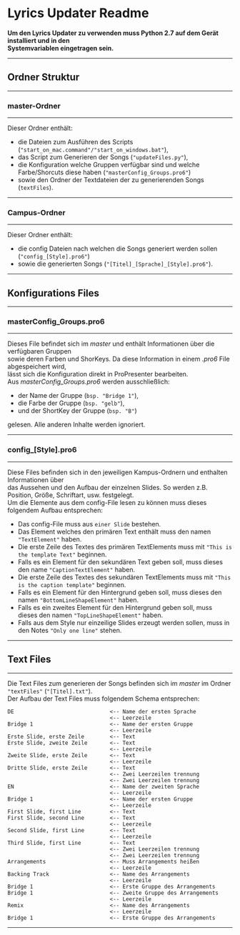 # Lyrics Updater Readme

**Um den Lyrics Updater zu verwenden muss Python 2.7 auf dem Gerät installiert und in den  
Systemvariablen eingetragen sein.**

---

## Ordner Struktur

---

### master-Ordner

---
Dieser Ordner enthält:

* die Dateien zum Ausführen des Scripts (`"start_on_mac.command"/"start_on_windows.bat"`),
* das Script zum Generieren der Songs (`"updateFiles.py"`),
* die Konfiguration welche Gruppen verfügbar sind und welche Farbe/Shorcuts diese
haben (`"masterConfig_Groups.pro6"`)
* sowie den Ordner der Textdateien der zu generierenden Songs (`textFiles`).

---

### Campus-Ordner

---
Dieser Ordner enthält:

* die config Dateien nach welchen die Songs generiert werden sollen (`"config_[Style].pro6"`)
* sowie die generierten Songs (`"[Titel]_[Sprache]_[Style].pro6"`).

---

## Konfigurations Files

---

### masterConfig_Groups.pro6

---
Dieses File befindet sich im *master* und enthält Informationen über die verfügbaren Gruppen  
sowie deren Farben und ShorKeys. Da diese Information in einem *.pro6* File abgespeichert wird,  
lässt sich die Konfiguration direkt in ProPresenter bearbeiten.  
Aus *masterConfig_Groups.pro6* werden ausschließlich:

* der Name der Gruppe (`bsp. "Bridge 1"`),
* die Farbe der Gruppe (`bsp. "gelb"`),
* und der ShortKey der Gruppe (`bsp. "B"`)

gelesen. Alle anderen Inhalte werden ignoriert.  

---

### config_[Style].pro6

---
Diese Files befinden sich in den jeweiligen Kampus-Ordnern und enthalten Informationen über  
das Aussehen und den Aufbau der einzelnen Slides. So werden z.B. Position, Größe, Schriftart, usw. festgelegt.  
Um die Elemente aus dem config-File lesen zu können muss dieses folgendem Aufbau entsprechen:

* Das config-File muss aus `einer Slide` bestehen.
* Das Element welches den primären Text enthält muss den namen `"TextElement"` haben.
* Die erste Zeile des Textes des primären TextElements muss mit `"This is the template Text"` beginnen.
* Falls es ein Element für den sekundären Text geben soll, muss dieses den name `"CaptionTextElement"` haben.
* Die erste Zeile des Textes des sekundären TextElements muss mit `"This is the caption template"` beginnen.
* Falls es ein Element für den Hintergrund geben soll, muss dieses den namen `"BottomLineShapeElement"` haben.
* Falls es ein zweites Element für den Hintergrund geben soll, muss dieses den namen `"TopLineShapeElement"` haben.
* Falls aus dem Style nur einzeilige Slides erzeugt werden sollen, muss in den Notes `"Only one line"` stehen.

---

## Text Files

---
Die Text Files zum generieren der Songs befinden sich im *master* im Ordner `"textFiles"` (`"[Titel].txt"`).  
Der Aufbau der Text Files muss folgendem Schema entsprechen:

```
DE                              <-- Name der ersten Sprache
                                <-- Leerzeile
Bridge 1                        <-- Name der ersten Gruppe
                                <-- Leerzeile
Erste Slide, erste Zeile        <-- Text
Erste Slide, zweite Zeile       <-- Text
                                <-- Leerzeile
Zweite Slide, erste Zeile       <-- Text
                                <-- Leerzeile
Dritte Slide, erste Zeile       <-- Text
                                <-- Zwei Leerzeilen trennung
                                <-- Zwei Leerzeilen trennung
EN                              <-- Name der zweiten Sprache
                                <-- Leerzeile
Bridge 1                        <-- Name der ersten Gruppe
                                <-- Leerzeile
First Slide, first Line         <-- Text
First Slide, second Line        <-- Text
                                <-- Leerzeile
Second Slide, first Line        <-- Text
                                <-- Leerzeile
Third Slide, first Line         <-- Text
                                <-- Zwei Leerzeilen trennung
                                <-- Zwei Leerzeilen trennung
Arrangements                    <-- Muss Arrangements heißen
                                <-- Leerzeile
Backing Track                   <-- Name des Arrangements
                                <-- Leerzeile
Bridge 1                        <-- Erste Gruppe des Arrangements
Bridge 1                        <-- Zweite Gruppe des Arrangements
                                <-- Leerzeile
Remix                           <-- Name des Arrangements
                                <-- Leerzeile
Bridge 1                        <-- Erste Gruppe des Arrangements
```

---
